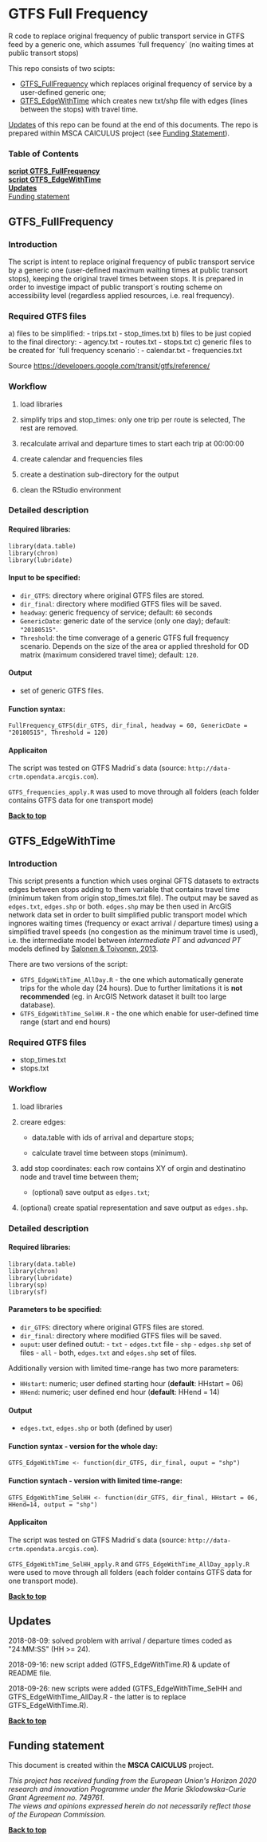 # GTFS Full Frequency

R code to replace original frequency of public transport service in GTFS feed by a generic one, which assumes ´full frequency´ (no waiting times at public transort stops)

This repo consists of two scipts: 

- [GTFS_FullFrequency](#FullFrequency) which replaces original frequency of service by a user-defined generic one;
- [GTFS_EdgeWithTime](#EdgeWithTime) which creates new txt/shp file with edges (lines between the stops) with travel time.

[Updates](#Updates) of this repo can be found at the end of this documents. The repo is prepared within MSCA CAlCULUS project (see [Funding Statement](#Funding)).


### Table of Contents
[**script GTFS_FullFrequency**](#gtfs_fullfrequency)<br>
[**script GTFS_EdgeWithTime**](#gtfs_edgewithtime)<br>
[**Updates**](#updates)<br>
[Funding statement](#funding-statement)<br>

## GTFS_FullFrequency

### Introduction

The script is intent to replace original frequency of public transport service by a generic one (user-defined maximum waiting times at public transort stops), keeping the original travel times between stops. It is prepared in order to investige impact of public transport´s routing scheme on accessibility level (regardless applied resources, i.e. real frequency). 


### Required GTFS files  

  a) files to be simplified:
    - trips.txt
    - stop_times.txt
  b) files to be just copied to the final directory:
    - agency.txt
    - routes.txt
    - stops.txt
  c) generic files to be created for ´full frequency scenario´:
    - calendar.txt
    - frequencies.txt
  
  Source https://developers.google.com/transit/gtfs/reference/

### Workflow

1) load libraries

2) simplify trips and stop_times: only one trip per route is selected, The rest are removed.

3) recalculate arrival and departure times to start each trip at 00:00:00

4) create calendar and frequencies files

5) create a destination sub-directory for the output

6) clean the RStudio environment

### Detailed description

#### Required libraries:

```{}
library(data.table)
library(chron)
library(lubridate)
```

#### Input to be specified:

- `dir_GTFS`: directory where original GTFS files are stored. 
- `dir_final`: directory where modified GTFS files will be saved.
- `headway`: generic frequency of service; default: `60` seconds
- `GenericDate`: generic date of the service (only one day); default: `"20180515"`.
- `Threshold`: the time converage of a generic GTFS full frequency scenario. Depends on the size of the area or applied threshold for OD matrix (maximum considered travel time); default: `120`.

#### Output
- set of generic GTFS files.

#### Function syntax:

```{}
FullFrequency_GTFS(dir_GTFS, dir_final, headway = 60, GenericDate =  "20180515", Threshold = 120)
```

#### Applicaiton
The script was tested on GTFS Madrid´s data (source: `http://data-crtm.opendata.arcgis.com`).

`GTFS_frequencies_apply.R` was used to move through all folders (each folder contains GTFS data for one transport mode)

<a href="#top">**Back to top**</a>

## GTFS_EdgeWithTime

### Introduction
This script presents a function which uses orginal GFTS datasets to extracts edges between stops adding to them variable that contains travel time (minimum taken from origin stop_times.txt file). The output may be saved as `edges.txt`, `edges.shp` or both. `edges.shp` may be then used in ArcGIS network data set in order to built simplified public transport model which ingnores waiting times (frequency or exact arrival / departure times) using a simplified travel speeds (no congestion as the minimum travel time is used), i.e. the intermediate model between *intermediate PT* and *advanced PT* models defined by [Salonen & Toivonen, 2013](http://www.sciencedirect.com/science/article/pii/S096669231300121X).

There are two versions of the script:

* `GTFS_EdgeWithTime_AllDay.R` - the one which automatically generate trips for the whole day (24 hours). Due to further limitations it is **not recommended** (eg. in ArcGIS Network dataset it built too large database).
* `GTFS_EdgeWithTime_SelHH.R` - the one which enable for user-defined time range (start and end hours)

### Required GTFS files

  - stop_times.txt
  - stops.txt

### Workflow

1) load libraries

2) creare edges:
  
    + data.table with ids of arrival and departure stops;
    
    + calculate travel time between stops (minimum).

3) add stop coordinates: each row contains XY of orgin and destinatino node and travel time between them;
    
    +  (optional) save output as `edges.txt`;
    
4) (optional) create spatial representation and save output as `edges.shp`.


### Detailed description

#### Required libraries:

```{}
library(data.table)
library(chron)
library(lubridate)
library(sp)
library(sf)
```

#### Parameters to be specified:

- `dir_GTFS`: directory where original GTFS files are stored. 
- `dir_final`: directory where modified GTFS files will be saved.
- `ouput`: user defined outut:
      - `txt` - `edges.txt` file
      - `shp` - `edges.shp` set of files
      - `all` - both, `edges.txt` and `edges.shp` set of files.

Additionally version with limited time-range has two more parameters:

- `HHstart`: numeric; user defined starting hour (**default**: HHstart = 06)
- `HHend`: numeric; user defined end hour (**default**: HHend = 14)


#### Output
- `edges.txt`, `edges.shp` or both (defined by user) 

#### Function syntax - version for the whole day:

```{}
GTFS_EdgeWithTime <- function(dir_GTFS, dir_final, ouput = "shp")
```

#### Function syntach - version with limited time-range:
```{}
GTFS_EdgeWithTime_SelHH <- function(dir_GTFS, dir_final, HHstart = 06, HHend=14, output = "shp")
```



#### Applicaiton
The script was tested on GTFS Madrid´s data (source: `http://data-crtm.opendata.arcgis.com`).

`GTFS_EdgeWithTime_SelHH_apply.R` and `GTFS_EdgeWithTime_AllDay_apply.R` were used to move through all folders (each folder contains GTFS data for one transport mode).

<a href="#top">**Back to top**</a>

## Updates
2018-08-09: solved problem with arrival / departure times coded as "24:MM:SS" (HH >= 24).

2018-09-16: new script added (GTFS_EdgeWithTime.R) & update of README file.

2018-09-26: new scripts were added (GTFS_EdgeWithTime_SelHH and GTFS_EdgeWithTime_AllDay.R - the latter is to replace GTFS_EdgeWithTime.R).

<a href="#top">**Back to top**</a>

## Funding statement

This document is created within the **MSCA CAlCULUS** project.  

*This project has received funding from the European Union's Horizon 2020 research and innovation Programme under the Marie Sklodowska-Curie Grant Agreement no. 749761.*  
*The views and opinions expressed herein do not necessarily reflect those of the European Commission.*

<a href="#top">**Back to top**</a>
